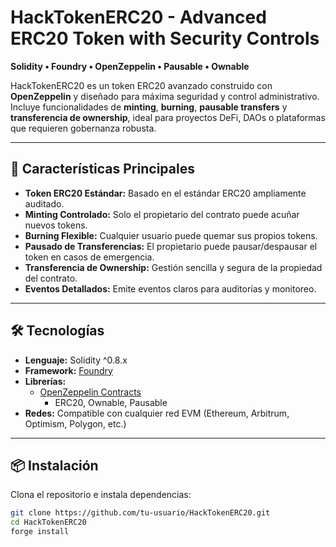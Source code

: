 # HackTokenERC20 - Advanced ERC20 Token with Security Controls  
**Solidity • Foundry • OpenZeppelin • Pausable • Ownable**  

HackTokenERC20 es un token ERC20 avanzado construido con **OpenZeppelin** y diseñado para máxima seguridad y control administrativo. Incluye funcionalidades de **minting**, **burning**, **pausable transfers** y **transferencia de ownership**, ideal para proyectos DeFi, DAOs o plataformas que requieren gobernanza robusta.  

---

## 🚀 Características Principales  
- **Token ERC20 Estándar:** Basado en el estándar ERC20 ampliamente auditado.  
- **Minting Controlado:** Solo el propietario del contrato puede acuñar nuevos tokens.  
- **Burning Flexible:** Cualquier usuario puede quemar sus propios tokens.  
- **Pausado de Transferencias:** El propietario puede pausar/despausar el token en casos de emergencia.  
- **Transferencia de Ownership:** Gestión sencilla y segura de la propiedad del contrato.  
- **Eventos Detallados:** Emite eventos claros para auditorías y monitoreo.  

---

## 🛠 Tecnologías  
- **Lenguaje:** Solidity ^0.8.x  
- **Framework:** [Foundry](https://book.getfoundry.sh/)  
- **Librerías:**  
  - [OpenZeppelin Contracts](https://github.com/OpenZeppelin/openzeppelin-contracts)  
    - ERC20, Ownable, Pausable  
- **Redes:** Compatible con cualquier red EVM (Ethereum, Arbitrum, Optimism, Polygon, etc.)  

---

## 📦 Instalación  
Clona el repositorio e instala dependencias:  

```bash
git clone https://github.com/tu-usuario/HackTokenERC20.git
cd HackTokenERC20
forge install
